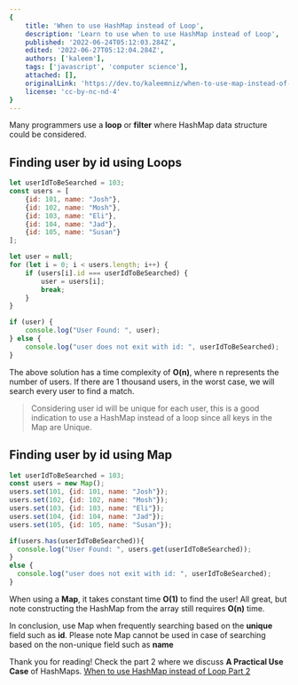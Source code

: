 ```yaml
---
{
    title: 'When to use HashMap instead of Loop',
    description: 'Learn to use when to use HashMap instead of Loop',
    published: '2022-06-24T05:12:03.284Z',
    edited: '2022-06-27T05:12:04.284Z',
    authors: ['kaleem'],
    tags: ['javascript', 'computer science'],
    attached: [],
    originalLink: 'https://dev.to/kaleemniz/when-to-use-map-instead-of-loop-3cda',
    license: 'cc-by-nc-nd-4'
}
---
```


Many programmers use a **loop** or **filter** where HashMap data structure could be considered.

## Finding user by id using Loops

```js
let userIdToBeSearched = 103;
const users = [
    {id: 101, name: "Josh"},
    {id: 102, name: "Mosh"},
    {id: 103, name: "Eli"},
    {id: 104, name: "Jad"},
    {id: 105, name: "Susan"}
];

let user = null;
for (let i = 0; i < users.length; i++) {
    if (users[i].id === userIdToBeSearched) {
        user = users[i];
        break;
    }
}

if (user) {
    console.log("User Found: ", user);
} else {
    console.log("user does not exit with id: ", userIdToBeSearched);
}
```

The above solution has a time complexity of **O(n)**, where n represents the number of users. If there are 1 thousand users, in the worst case, we will search every user to find a match.

> Considering user id will be unique for each user, this is a good indication to use a HashMap instead of a loop since all keys in the Map are Unique.

## Finding user by id using Map

```js
let userIdToBeSearched = 103;
const users = new Map();
users.set(101, {id: 101, name: "Josh"});
users.set(102, {id: 102, name: "Mosh"});
users.set(103, {id: 103, name: "Eli"});
users.set(104, {id: 104, name: "Jad"});
users.set(105, {id: 105, name: "Susan"});

if(users.has(userIdToBeSearched)){
  console.log("User Found: ", users.get(userIdToBeSearched));
}
else {
  console.log("user does not exit with id: ", userIdToBeSearched);
}
```

When using a **Map**, it takes constant time **O(1)** to find the user! All great, but note constructing the HashMap from the array still requires **O(n)** time.

In conclusion, use Map when frequently searching based on the **unique** field such as **id**. Please note Map cannot be used in case of searching based on the non-unique field such as **name**

Thank you for reading! Check the part 2 where we discuss **A Practical Use Case** of HashMaps. [When to use HashMap instead of Loop Part 2](https://dev.to/kaleemniz/when-to-use-hashmap-instead-of-loop-part-2-31pi)
